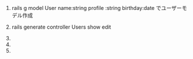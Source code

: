 1. rails g model User name:string profile :string birthday:date でユーザーモデル作成

2. rails generate controller Users show edit


3.

4.

5.
